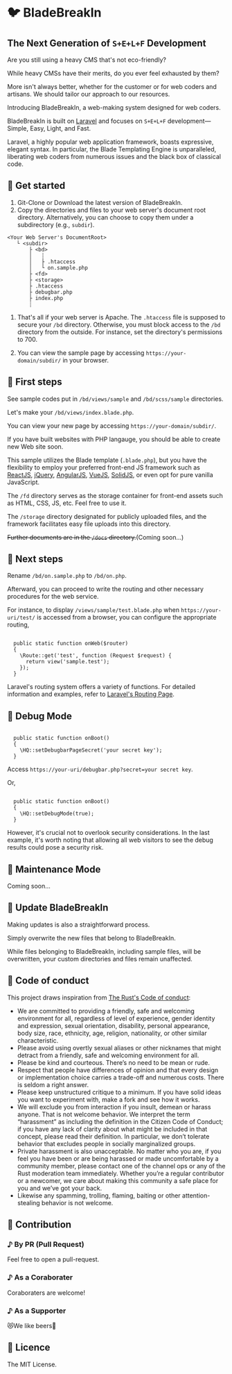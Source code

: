 # 🐦 BladeBreakIn

## The Next Generation of `S+E+L+F` Development

Are you still using a heavy CMS that's not eco-friendly?

While heavy CMSs have their merits, do you ever feel exhausted by them?

More isn't always better, whether for the customer or for web coders and artisans. We should tailor our approach to our resources.

Introducing BladeBreakIn, a web-making system designed for web coders.

BladeBreakIn is built on [Laravel](https://laravel.com/) and focuses on `S+E+L+F` development—Simple, Easy, Light, and Fast.
 
Laravel, a highly popular web application framework, boasts expressive, elegant syntax. In particular, the Blade Templating Engine is unparalleled, liberating web coders from numerous issues and the black box of classical code.

## 🎼 Get started

1. Git-Clone or Download the latest version of BladeBreakIn.
1. Copy the directories and files to your web server's document root directory. Alternatively, you can choose to copy them under a subdirectory (e.g., `subdir`).

```
<Your Web Server's DocumentRoot>
   └ <subdir>
       ├ <bd>
       │   ┊
       │   ├ .htaccess
       │   └ on.sample.php 
       ├ <fd>
       ├ <storage>
       ├ .htaccess
       ├ debugbar.php
       ├ index.php
       ┊
```

1. That's all if your web server is Apache. The `.htaccess` file is supposed to secure your `/bd` directory. Otherwise, you must block access to the `/bd` directory from the outside. For instance, set the directory's permissions to 700.

1. You can view the sample page by accessing `https://your-domain/subdir/` in your browser.

## 👶 First steps

See sample codes put in `/bd/views/sample` and `/bd/scss/sample` directories.

Let's make your `/bd/views/index.blade.php`.

You can view your new page by accessing `https://your-domain/subdir/`.

If you have built websites with PHP langauge, you should be able to create new Web site soon.

This sample utilizes the Blade template (`.blade.php`), but you have the flexibility to employ your preferred front-end JS framework such as [ReactJS](https://reactjs.org/), [jQuery](https://jquery.com/), [AngularJS](https://angularjs.org/), [VueJS](https://vuejs.org/), [SolidJS](https://www.solidjs.com/), or even opt for pure vanilla JavaScript.

The `/fd` directory serves as the storage container for front-end assets such as HTML, CSS, JS, etc. Feel free to use it.

The `/storage` directory designated for publicly uploaded files, and the framework facilitates easy file uploads into this directory.

~~Further documents are in the `/docs` directory.~~(Coming soon...)

## 🚀 Next steps

Rename `/bd/on.sample.php` to `/bd/on.php`.

Afterward, you can proceed to write the routing and other necessary procedures for the web service.

For instance, to display `/views/sample/test.blade.php` when `https://your-uri/test/` is accessed from a browser, you can configure the appropriate routing,

``` on.php

  public static function onWeb($router)
  {
    \Route::get('test', function (Request $request) {
      return view('sample.test');
    });
  }

```

Laravel's routing system offers a variety of functions. For detailed information and examples, refer to [Laravel's Routing Page](https://laravel.com/docs/master/routing).

## 🚀 Debug Mode

``` on.php

  public static function onBoot()
  {
    \HQ::setDebugbarPageSecret('your secret key');
  } 

```

Access `https://your-uri/debugbar.php?secret=your secret key`.

Or, 

``` on.php

  public static function onBoot()
  {
    \HQ::setDebugMode(true);
  } 

```

However, it's crucial not to overlook security considerations. In the last example, it's worth noting that allowing all web visitors to see the debug results could pose a security risk.

## 🚀 Maintenance Mode

Coming soon...

## 🚀 Update BladeBreakIn

Making updates is also a straightforward process.

Simply overwrite the new files that belong to BladeBreakIn.

While files belonging to BladeBreakIn, including sample files, will be overwritten, your custom directories and files remain unaffected.

## 🎵 Code of conduct

This project draws inspiration from [The Rust's Code of conduct](https://www.rust-lang.org/policies/code-of-conduct):
* We are committed to providing a friendly, safe and welcoming environment for all, regardless of level of experience, gender identity and expression, sexual orientation, disability, personal appearance, body size, race, ethnicity, age, religion, nationality, or other similar characteristic.
* Please avoid using overtly sexual aliases or other nicknames that might detract from a friendly, safe and welcoming environment for all.
* Please be kind and courteous. There’s no need to be mean or rude.
* Respect that people have differences of opinion and that every design or implementation choice carries a trade-off and numerous costs. There is seldom a right answer.
* Please keep unstructured critique to a minimum. If you have solid ideas you want to experiment with, make a fork and see how it works.
* We will exclude you from interaction if you insult, demean or harass anyone. That is not welcome behavior. We interpret the term “harassment” as including the definition in the Citizen Code of Conduct; if you have any lack of clarity about what might be included in that concept, please read their definition. In particular, we don’t tolerate behavior that excludes people in socially marginalized groups.
* Private harassment is also unacceptable. No matter who you are, if you feel you have been or are being harassed or made uncomfortable by a community member, please contact one of the channel ops or any of the Rust moderation team immediately. Whether you’re a regular contributor or a newcomer, we care about making this community a safe place for you and we’ve got your back.
* Likewise any spamming, trolling, flaming, baiting or other attention-stealing behavior is not welcome.

## 👏 Contribution

### ♪ By PR (Pull Request)

Feel free to open a pull-request.

### ♪ As a Coraborater

Coraboraters are welcome!

### ♪ As a Supporter

😻We like beers🍺

## 📝 Licence

The MIT License.
